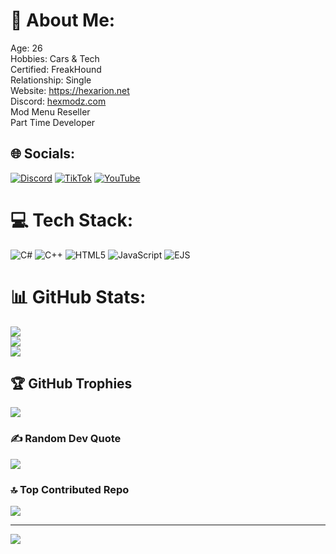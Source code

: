 # 💫 About Me:
Age: 26<br>Hobbies: Cars & Tech<br>Certified: FreakHound<br>Relationship: Single<br>Website: https://hexarion.net<br>Discord: [hexmodz.com](https://hexarion.net/discord)<br>Mod Menu Reseller<br>Part Time Developer


## 🌐 Socials:
[![Discord](https://img.shields.io/badge/Discord-%237289DA.svg?logo=discord&logoColor=white)](https://hexmodz.com/discord) [![TikTok](https://img.shields.io/badge/TikTok-%23000000.svg?logo=TikTok&logoColor=white)](https://tiktok.com/@phantomstrike3) [![YouTube](https://img.shields.io/badge/YouTube-%23FF0000.svg?logo=YouTube&logoColor=white)](https://youtube.com/@Hex-Modz) 

# 💻 Tech Stack:
![C#](https://img.shields.io/badge/c%23-%23239120.svg?style=for-the-badge&logo=csharp&logoColor=white) ![C++](https://img.shields.io/badge/c++-%2300599C.svg?style=for-the-badge&logo=c%2B%2B&logoColor=white) ![HTML5](https://img.shields.io/badge/html5-%23E34F26.svg?style=for-the-badge&logo=html5&logoColor=white) ![JavaScript](https://img.shields.io/badge/javascript-%23323330.svg?style=for-the-badge&logo=javascript&logoColor=%23F7DF1E) ![EJS](https://img.shields.io/badge/ejs-%23B4CA65.svg?style=for-the-badge&logo=ejs&logoColor=black)
# 📊 GitHub Stats:
![](https://github-readme-stats.vercel.app/api?username=Hex-Modz&theme=dark&hide_border=false&include_all_commits=false&count_private=false)<br/>
![](https://github-readme-streak-stats.herokuapp.com/?user=Hex-Modz&theme=dark&hide_border=false)<br/>
![](https://github-readme-stats.vercel.app/api/top-langs/?username=Hex-Modz&theme=dark&hide_border=false&include_all_commits=false&count_private=false&layout=compact)

## 🏆 GitHub Trophies
![](https://github-profile-trophy.vercel.app/?username=Hex-Modz&theme=dracula&no-frame=true&no-bg=false&margin-w=4)

### ✍️ Random Dev Quote
![](https://quotes-github-readme.vercel.app/api?type=horizontal&theme=radical)

### 🔝 Top Contributed Repo
![](https://github-contributor-stats.vercel.app/api?username=Hex-Modz&limit=5&theme=dark&combine_all_yearly_contributions=true)

---
[![](https://visitcount.itsvg.in/api?id=Hex-Modz&icon=0&color=0)](https://visitcount.itsvg.in)

<!-- Proudly created with GPRM ( https://gprm.itsvg.in ) -->

